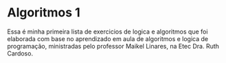 # Algoritmos 1
Essa é minha primeira lista de exercicios de logica e algoritmos que foi elaborada com base no aprendizado em aula de algoritmos e  logica de programação, ministradas pelo professor Maikel Linares, na Etec Dra. Ruth Cardoso.
